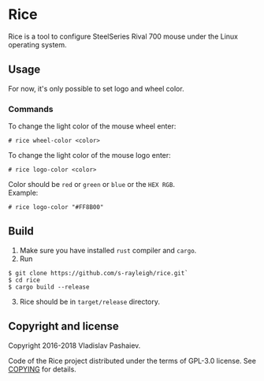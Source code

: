 Rice
====
Rice is a tool to configure SteelSeries Rival 700 mouse under the Linux operating system.

Usage
-----
For now, it's only possible to set logo and wheel color.

### Commands
To change the light color of the mouse wheel enter:
```
# rice wheel-color <color>
```

To change the light color of the mouse logo enter:
```
# rice logo-color <color>
```

Color should be `red` or `green` or `blue` or the `HEX RGB`.  
Example:
```	
# rice logo-color "#FF8B00"
```

Build
-----
1. Make sure you have installed `rust` compiler and `cargo`.
2. Run 
```
$ git clone https://github.com/s-rayleigh/rice.git`
$ cd rice
$ cargo build --release
```
3. Rice should be in `target/release` directory.


Copyright and license
---------------------
Copyright 2016-2018 Vladislav Pashaiev.

Code of the Rice project distributed under the terms of GPL-3.0 license. See [COPYING](COPYING) for details.